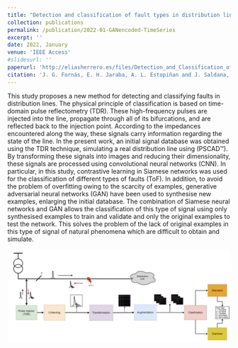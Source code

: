```yaml
---
title: "Detection and classification of fault types in distribution lines by applying contrastive learning to GAN encoded time-series of pulse reflectometry signals"
collection: publications
permalink: /publication/2022-01-GANencoded-TimeSeries
excerpt: ''
date: 2022, January
venue: 'IEEE Access'
#slidesurl: ''
paperurl: 'http://eliasherrero.es/files/Detection_and_Classification_of_Fault_Types_in_Distribution_Lines_by_Applying_Contrastive_Learning_to_GAN_Encoded_Time-Series_of_Pulse_Reflectometry_Signals.pdf'
citation: 'J. G. Fornás, E. H. Jaraba, A. L. Estopiñan and J. Saldana, "Detection and Classification of Fault Types in Distribution Lines by Applying Contrastive Learning to GAN Encoded Time-Series of Pulse Reflectometry Signals," in IEEE Access, vol. 10, pp. 110521-110536, 2022'
---
```


This study proposes a new method for detecting and classifying faults in distribution lines. The physical principle of classification is based on time-domain pulse reflectometry (TDR). These high-frequency pulses are injected into the line, propagate through all of its bifurcations, and are reflected back to the injection point. According to the impedances encountered along the way, these signals carry information regarding the state of the line. In the present work, an initial signal database was obtained using the TDR technique, simulating a real distribution line using (PSCAD™). By transforming these signals into images and reducing their dimensionality, these signals are processed using convolutional neural networks (CNN). In particular, in this study, contrastive learning in Siamese networks was used for the classification of different types of faults (ToF). In addition, to avoid the problem of overfitting owing to the scarcity of examples, generative adversarial neural networks (GAN) have been used to synthesise new examples, enlarging the initial database. The combination of Siamese neural networks and GAN allows the classification of this type of signal using only synthesised examples to train and validate and only the original examples to test the network. This solves the problem of the lack of original examples in this type of signal of natural phenomena which are difficult to obtain and simulate.

![Alt text](/images/Methodology.png "Structure")
